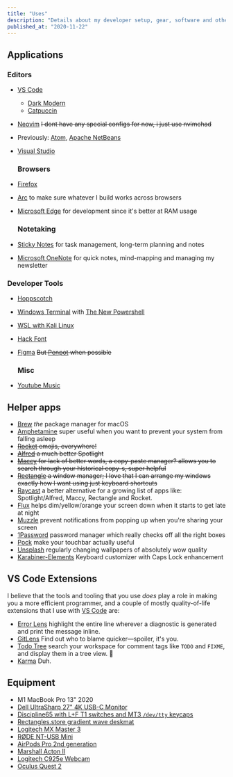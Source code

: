 ```yaml
---
title: "Uses"
description: "Details about my developer setup, gear, software and other config"
published_at: "2020-11-22"
---
```


## Applications

### Editors

- [VS Code](https://code.visualstudio.com)
  - [Dark Modern](https://github.com/sreetamdas/karma)
  - [Catpuccin](https://github.com/sreetamdas/karma)
- [Neovim](https://neovim.io) ~~I dont have any special configs for now, i just use nvimchad~~
- Previously: [Atom](https://atom.io), [Apache NetBeans](https://atom.io)
- [Visual Studio]()

  ### Browsers

- [Firefox](https://www.mozilla.org)
- [Arc](https://www.apple.com/safari) to make sure whatever I build works across browsers
- [Microsoft Edge](https://www.microsoft.com/en-us/edge) for development since it's better at RAM usage

  ### Notetaking

- [Sticky Notes](https://www.notion.so) for task management, long-term planning and
  notes
- [Microsoft OneNote](https://obsidian.md) for quick notes, mind-mapping and managing my
  newsletter

### Developer Tools

- [Hoppscotch](https://hoppscotch.io)
- [Windows Terminal](https://iterm2.com) with [The New Powershell](https://ohmyz.sh)
- [WSL with Kali Linux](https://)
- [Hack Font](https://typeof.net/Iosevka)
- [Figma](https://www.figma.com) ~~But [Penpot](https://www.figma.com) when possible~~

  ### Misc

- [Youtube Music]()

## Helper apps

- [Brew](https://brew.sh) _the_ package manager for macOS
- [Amphetamine](https://apps.apple.com/us/app/amphetamine/id937984704?mt=12)
  super useful when you want to prevent your system from falling asleep
- ~~[Rocket](https://matthewpalmer.net/rocket) emojis, everywhere!~~
- ~~[Alfred](https://www.alfredapp.com) a much better Spotlight~~
- ~~[Maccy](https://maccy.app) for lack of better words, a copy-paste manager?
  allows you to search through your historical copy-s, super helpful~~
- ~~[Rectangle](https://rectangleapp.com) a window manager; I love that I can
  arrange my windows exactly how I want using just keyboard shortcuts~~
- [Raycast](https://www.raycast.com) a better alternative for a growing list of
  apps like: Spotlight/Alfred, Maccy, Rectangle and Rocket.
- [Flux](https://justgetflux.com) helps dim/yellow/orange your screen down when
  it starts to get late at night
- [Muzzle](https://muzzleapp.com) prevent notifications from popping up when
  you're sharing your screen
- [1Password](https://1password.com) password manager which really checks off
  all the right boxes
- [Pock](https://pock.dev) make your touchbar actually useful
- [Unsplash](https://unsplash.com) regularly changing wallpapers of absolutely
  wow quality
- [Karabiner-Elements](https://karabiner-elements.pqrs.org) Keyboard customizer
  with Caps Lock enhancement

## VS Code Extensions

I believe that the tools and tooling that you use _does_ play a role in making
you a more efficient programmer, and a couple of mostly quality-of-life
extensions that I use with [VS Code](https://code.visualstudio.com) are:

- [Error Lens](https://marketplace.visualstudio.com/items?itemName=usernamehw.errorlens)
  highlight the entire line wherever a diagnostic is generated and print the
  message inline.
- [GitLens](https://marketplace.visualstudio.com/items?itemName=eamodio.gitlens)
  Find out who to blame quicker—spoiler, it's you.
- [Todo Tree](https://marketplace.visualstudio.com/items?itemName=Gruntfuggly.todo-tree)
  search your workspace for comment tags like `TODO` and `FIXME`, and display
  them in a tree view. 🌳
- [Karma](/karma) Duh.

## Equipment

- M1 MacBook Pro 13" 2020
- [Dell UltraSharp 27" 4K USB-C Monitor](https://www.dell.com/en-us/work/shop/dell-ultrasharp-27-4k-usb-c-monitor-u2720q/apd/210-avjv/monitors-monitor-accessories)
- [Discipline65 with L+F T1 switches and MT3 `/dev/tty` keycaps](https://twitter.com/_SreetamDas/status/1373175729567928321)
- [Rectangles.store gradient wave deskmat](https://rectangles.store/collections/deskmats/products/rectangles-store-deskmat?variant=40018869780636)
- [Logitech MX Master 3](https://www.logitech.com/en-us/products/mice/mx-master-3.910-005620.html?crid=7)
- [RØDE NT-USB Mini](https://www.rode.com/microphones/usb/nt-usb-mini)
- [AirPods Pro 2nd generation](https://www.apple.com/airpods-pro/)
- [Marshall Acton II](https://www.marshallheadphones.com/in/en/acton-ii-bluetooth.html)
- [Logitech C925e Webcam](https://www.logitech.com/en-us/products/webcams/c925e-business-webcam.960-001075.html?crid=34)
- [Oculus Quest 2](https://www.oculus.com/quest-2)
